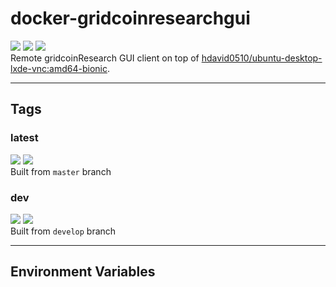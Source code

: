 # docker-gridcoinresearchgui

[![](https://img.shields.io/docker/pulls/hdavid0510/gridcoinresearch-client-gui?style=flat-square)](https://hub.docker.com/r/hdavid0510/gridcoinresearch-client-gui) [![](https://img.shields.io/docker/cloud/build/hdavid0510/gridcoinresearch-client-gui?style=flat-square)]() [![](https://img.shields.io/github/issues/hdavid0510/docker-gridcoinresearchgui?style=flat-square)](https://github.com/hdavid0510/docker-gridcoinresearchgui/issues)  
Remote gridcoinResearch GUI client on top of [hdavid0510/ubuntu-desktop-lxde-vnc:amd64-bionic](https://hub.docker.com/r/hdavid0510/ubuntu-desktop-lxde-vnc).


---
## Tags

### latest
[![](https://img.shields.io/docker/v/hdavid0510/gridcoinresearch-client-gui/latest?style=flat-square)]() [![](https://img.shields.io/docker/image-size/hdavid0510/gridcoinresearch-client-gui/latest?style=flat-square)]()  
Built from `master` branch

### dev
[![](https://img.shields.io/docker/v/hdavid0510/gridcoinresearch-client-gui/dev?style=flat-square)]() [![](https://img.shields.io/docker/image-size/hdavid0510/gridcoinresearch-client-gui/dev?style=flat-square)]()  
Built from `develop` branch


---
## Environment Variables
